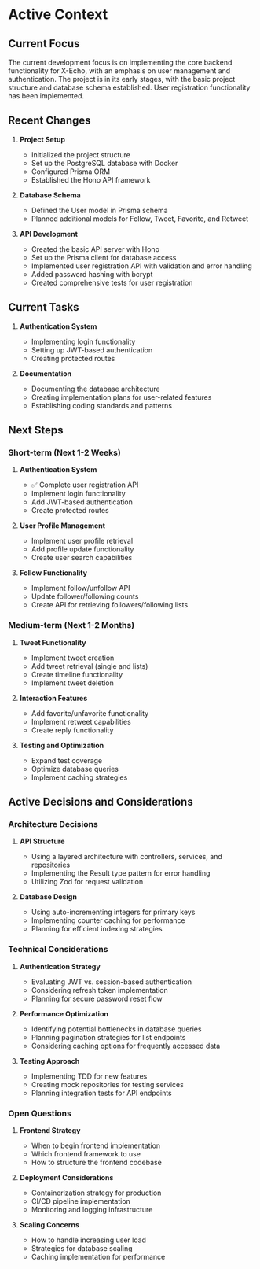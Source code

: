 # Active Context

## Current Focus

The current development focus is on implementing the core backend functionality for X-Echo, with an emphasis on user management and authentication. The project is in its early stages, with the basic project structure and database schema established. User registration functionality has been implemented.

## Recent Changes

1. **Project Setup**
   - Initialized the project structure
   - Set up the PostgreSQL database with Docker
   - Configured Prisma ORM
   - Established the Hono API framework

2. **Database Schema**
   - Defined the User model in Prisma schema
   - Planned additional models for Follow, Tweet, Favorite, and Retweet

3. **API Development**
   - Created the basic API server with Hono
   - Set up the Prisma client for database access
   - Implemented user registration API with validation and error handling
   - Added password hashing with bcrypt
   - Created comprehensive tests for user registration

## Current Tasks

1. **Authentication System**
   - Implementing login functionality
   - Setting up JWT-based authentication
   - Creating protected routes

2. **Documentation**
   - Documenting the database architecture
   - Creating implementation plans for user-related features
   - Establishing coding standards and patterns

## Next Steps

### Short-term (Next 1-2 Weeks)

1. **Authentication System**
   - ✅ Complete user registration API
   - Implement login functionality
   - Add JWT-based authentication
   - Create protected routes

2. **User Profile Management**
   - Implement user profile retrieval
   - Add profile update functionality
   - Create user search capabilities

3. **Follow Functionality**
   - Implement follow/unfollow API
   - Update follower/following counts
   - Create API for retrieving followers/following lists

### Medium-term (Next 1-2 Months)

1. **Tweet Functionality**
   - Implement tweet creation
   - Add tweet retrieval (single and lists)
   - Create timeline functionality
   - Implement tweet deletion

2. **Interaction Features**
   - Add favorite/unfavorite functionality
   - Implement retweet capabilities
   - Create reply functionality

3. **Testing and Optimization**
   - Expand test coverage
   - Optimize database queries
   - Implement caching strategies

## Active Decisions and Considerations

### Architecture Decisions

1. **API Structure**
   - Using a layered architecture with controllers, services, and repositories
   - Implementing the Result type pattern for error handling
   - Utilizing Zod for request validation

2. **Database Design**
   - Using auto-incrementing integers for primary keys
   - Implementing counter caching for performance
   - Planning for efficient indexing strategies

### Technical Considerations

1. **Authentication Strategy**
   - Evaluating JWT vs. session-based authentication
   - Considering refresh token implementation
   - Planning for secure password reset flow

2. **Performance Optimization**
   - Identifying potential bottlenecks in database queries
   - Planning pagination strategies for list endpoints
   - Considering caching options for frequently accessed data

3. **Testing Approach**
   - Implementing TDD for new features
   - Creating mock repositories for testing services
   - Planning integration tests for API endpoints

### Open Questions

1. **Frontend Strategy**
   - When to begin frontend implementation
   - Which frontend framework to use
   - How to structure the frontend codebase

2. **Deployment Considerations**
   - Containerization strategy for production
   - CI/CD pipeline implementation
   - Monitoring and logging infrastructure

3. **Scaling Concerns**
   - How to handle increasing user load
   - Strategies for database scaling
   - Caching implementation for performance
